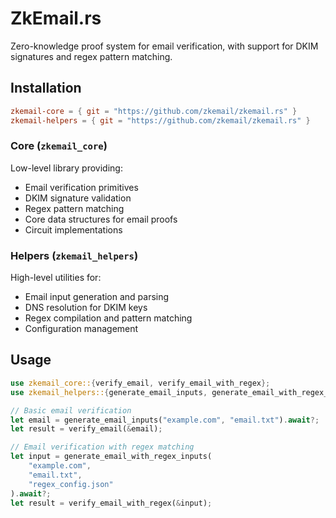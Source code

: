 # ZkEmail.rs

Zero-knowledge proof system for email verification, with support for DKIM signatures and regex pattern matching.

## Installation

```toml
zkemail-core = { git = "https://github.com/zkemail/zkemail.rs" }
zkemail-helpers = { git = "https://github.com/zkemail/zkemail.rs" }
```

### Core (`zkemail_core`)

Low-level library providing:

-   Email verification primitives
-   DKIM signature validation
-   Regex pattern matching
-   Core data structures for email proofs
-   Circuit implementations

### Helpers (`zkemail_helpers`)

High-level utilities for:

-   Email input generation and parsing
-   DNS resolution for DKIM keys
-   Regex compilation and pattern matching
-   Configuration management

## Usage

```rust
use zkemail_core::{verify_email, verify_email_with_regex};
use zkemail_helpers::{generate_email_inputs, generate_email_with_regex_inputs};

// Basic email verification
let email = generate_email_inputs("example.com", "email.txt").await?;
let result = verify_email(&email);

// Email verification with regex matching
let input = generate_email_with_regex_inputs(
    "example.com",
    "email.txt",
    "regex_config.json"
).await?;
let result = verify_email_with_regex(&input);
```
